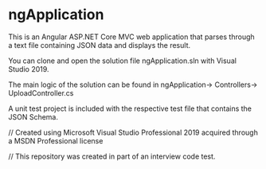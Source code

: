 # ngApplication



This is an Angular ASP.NET Core MVC web application that parses through a text file containing JSON data and displays the result.

You can clone and open the solution file ngApplication.sln with Visual Studio 2019.

The main logic of the solution can be found in ngApplication-> Controllers-> UploadController.cs

A unit test project is included with the respective test file that contains the JSON Schema.









// Created using Microsoft Visual Studio Professional 2019 acquired through a MSDN Professional license 

// This repository was created in part of an interview code test.
